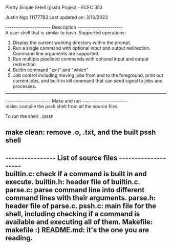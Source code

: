 Pretty Simple SHell (pssh) Project - ECEC 353

Justin Ngo
11177782
Last updated on: 3/16/2023

----------------------  Description ----------------------  
A user shell that is similar to bash. Supported operations:
1. Display the current working directory within the prompt.
2. Run a single command with optional input and output
redirection. Command line arguments are supported.
3. Run multiple pipelined commands with optional input and 
output redirection.
4. Builtin command "exit" and "which"
5. Job control including moving jobs from and to the 
foreground, print out current jobs, and built-in kill
command that can send signal to jobs and processes.
----------------------------------------------------------  


---------------------- Make and run ----------------------  
make: compile the pssh shell from all the source files

To run the shell: ./pssh

make clean: remove .o, .txt, and the built pssh shell
----------------------------------------------------------  


---------------- List of source files --------------------  
builtin.c: check if a command is built in and execute.
builtin.h: header file of builtin.c.
parse.c: parse command line into different command lines 
		with their arguments.
parse.h: header file of parse.c.
pssh.c: main file for the shell, including checking if a 
		command is available and executing all of them.
Makefile: makefile :)
README.md: it's the one you are reading.
----------------------------------------------------------  

